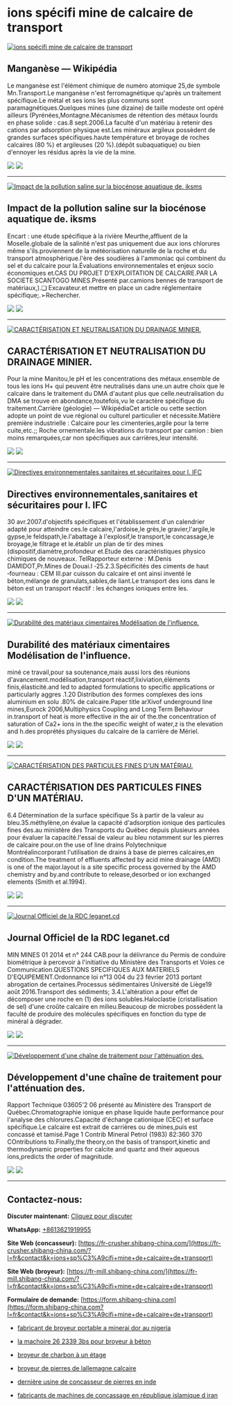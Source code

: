 # ions spécifi mine de calcaire de transport

<a href="https://swt.shibang-china.com/?l=fr&img&k=ions+sp%C3%A9cifi+mine+de+calcaire+de+transport" target="_blank">![ions spécifi mine de calcaire de transport](http://static.shibang-china.com/all-800x300/1498.jpg)</a>

## Manganèse — Wikipédia
Le manganèse est l&#39;élément chimique de numéro atomique 25,de symbole Mn.Transport.Le manganèse n&#39;est ferromagnétique qu&#39;après un traitement spécifique.Le métal et ses ions les plus communs sont paramagnétiques.Quelques mines (une dizaine) de taille modeste ont opéré ailleurs (Pyrénées,Montagne.Mécanismes de rétention des métaux lourds en phase solide : cas.8 sept.2006.La faculté d&#39;un matériau à retenir des cations par adsorption physique est.Les minéraux argileux possèdent de grandes surfaces spécifiques.haute température et broyage de roches calcaires (80 %) et argileuses (20 %).(dépôt subaquatique) ou bien d&#39;ennoyer les résidus après la vie de la mine.


<a href="https://whatsapp.shibangsoft.com/WhatsApp.php" target="_blank" title="WhatsApp">![](http://static.shibang-china.com/icon/whatsapp.png)</a> <a href="https://swt.shibang-china.com/?l=fr&icon&k=ions+sp%C3%A9cifi+mine+de+calcaire+de+transport" target="_blank">![](http://static.shibang-china.com/icon/chat-fr.png)</a>

---

<a href="https://swt.shibang-china.com/?l=fr&img&k=ions+sp%C3%A9cifi+mine+de+calcaire+de+transport" target="_blank">![Impact de la pollution saline sur la biocénose aquatique de. iksms](http://static.shibang-china.com/all-800x300/1185.jpg)</a>

## Impact de la pollution saline sur la biocénose aquatique de. iksms
Encart : une étude spécifique à la rivière Meurthe,affluent de la Moselle.globale de la salinité n&#39;est pas uniquement due aux ions chlorures même s&#39;ils.proviennent de la météorisation naturelle de la roche et du transport atmosphérique.l&#39;ère des soudières à l&#39;ammoniac qui combinent du sel et du calcaire pour la.Évaluations environnementales et enjeux socio économiques et.CAS DU PROJET D&#39;EXPLOITATION DE CALCAIRE.PAR LA SOCIETE SCANTOGO MINES.Présenté par.camions bennes de transport de matériaux,).❑ Excavateur.et mettre en place un cadre réglementaire spécifique;.➢Rechercher.


<a href="https://whatsapp.shibangsoft.com/WhatsApp.php" target="_blank" title="WhatsApp">![](http://static.shibang-china.com/icon/whatsapp.png)</a> <a href="https://swt.shibang-china.com/?l=fr&icon&k=ions+sp%C3%A9cifi+mine+de+calcaire+de+transport" target="_blank">![](http://static.shibang-china.com/icon/chat-fr.png)</a>

---

<a href="https://swt.shibang-china.com/?l=fr&img&k=ions+sp%C3%A9cifi+mine+de+calcaire+de+transport" target="_blank">![CARACTÉRISATION ET NEUTRALISATION DU DRAINAGE MINIER.](http://static.shibang-china.com/all-800x300/128.jpg)</a>

## CARACTÉRISATION ET NEUTRALISATION DU DRAINAGE MINIER.
Pour la mine Manitou,le pH et les concentrations des métaux.ensemble de tous les ions H+ qui peuvent être neutralisés dans une.un autre choix que le calcaire dans le traitement du DMA d&#39;autant plus que celle.neutralisation du DMA se trouve en abondance,toutefois,vu le caractère spécifique du traitement.Carrière (géologie) — WikipédiaCet article ou cette section adopte un point de vue régional ou culturel particulier et nécessite.Matière première industrielle : Calcaire pour les cimenteries,argile pour la terre cuite,etc.;; Roche ornementale.les vibrations du transport par camion : bien moins remarquées,car non spécifiques aux carrières,leur intensité.


<a href="https://whatsapp.shibangsoft.com/WhatsApp.php" target="_blank" title="WhatsApp">![](http://static.shibang-china.com/icon/whatsapp.png)</a> <a href="https://swt.shibang-china.com/?l=fr&icon&k=ions+sp%C3%A9cifi+mine+de+calcaire+de+transport" target="_blank">![](http://static.shibang-china.com/icon/chat-fr.png)</a>

---

<a href="https://swt.shibang-china.com/?l=fr&img&k=ions+sp%C3%A9cifi+mine+de+calcaire+de+transport" target="_blank">![Directives environnementales,sanitaires et sécuritaires pour l. IFC](http://static.shibang-china.com/all-800x300/429.jpg)</a>

## Directives environnementales,sanitaires et sécuritaires pour l. IFC
30 avr.2007.d&#39;objectifs spécifiques et l&#39;établissement d&#39;un calendrier adapté pour atteindre ces.le calcaire,l&#39;ardoise,le grès,le gravier,l&#39;argile,le gypse,le feldspath,le.l&#39;abattage à l&#39;explosif,le transport,le concassage,le broyage,le filtrage et le.établir un plan de tir des mines (dispositif,diamètre,profondeur et.Etude des caractéristiques physico chimiques de nouveaux. TelRapporteur externe : M.Denis DAMIDOT,Pr.Mines de Douai.I ‐25.2.3.Spécificités des ciments de haut ‐fourneau : CEM III.par cuisson du calcaire et ont ainsi inventé le béton,mélange de granulats,sables,de liant.Le transport des ions dans le béton est un transport réactif : les échanges ioniques entre les.


<a href="https://whatsapp.shibangsoft.com/WhatsApp.php" target="_blank" title="WhatsApp">![](http://static.shibang-china.com/icon/whatsapp.png)</a> <a href="https://swt.shibang-china.com/?l=fr&icon&k=ions+sp%C3%A9cifi+mine+de+calcaire+de+transport" target="_blank">![](http://static.shibang-china.com/icon/chat-fr.png)</a>

---

<a href="https://swt.shibang-china.com/?l=fr&img&k=ions+sp%C3%A9cifi+mine+de+calcaire+de+transport" target="_blank">![Durabilité des matériaux cimentaires Modélisation de l&#39;influence.](http://static.shibang-china.com/all-800x300/1035.jpg)</a>

## Durabilité des matériaux cimentaires Modélisation de l&#39;influence.
miné ce travail,pour sa soutenance,mais aussi lors des réunions d&#39;avancement.modélisation,transport réactif,lixiviation,éléments finis,élasticité.and led to adapted formulations to specific applications or particularly aggres .1.20 Distribution des formes complexes des ions aluminium en solu .80% de calcaire.Paper title arXivof underground line mines,Eurock 2006,Multiphysics Coupling and Long Term Behaviour in.transport of heat is more effective in the air of the.the concentration of saturation of Ca2+ ions in the.the specific weight of water,z is the elevation and h.des proprétés physiques du calcaire de la carrière de Mériel.


<a href="https://whatsapp.shibangsoft.com/WhatsApp.php" target="_blank" title="WhatsApp">![](http://static.shibang-china.com/icon/whatsapp.png)</a> <a href="https://swt.shibang-china.com/?l=fr&icon&k=ions+sp%C3%A9cifi+mine+de+calcaire+de+transport" target="_blank">![](http://static.shibang-china.com/icon/chat-fr.png)</a>

---

<a href="https://swt.shibang-china.com/?l=fr&img&k=ions+sp%C3%A9cifi+mine+de+calcaire+de+transport" target="_blank">![CARACTÉRISATION DES PARTICULES FINES D&#39;UN MATÉRIAU.](http://static.shibang-china.com/all-800x300/511.jpg)</a>

## CARACTÉRISATION DES PARTICULES FINES D&#39;UN MATÉRIAU.
6.4 Détermination de la surface spécifique Ss à partir de la valeur au bleu.35.méthylène,on évalue la capacité d&#39;adsorption ionique des particules fines des.au ministère des Transports du Québec depuis plusieurs années pour évaluer la capacité.l&#39;essai de valeur au bleu notamment sur les pierres de calcaire pour.on the use of line drains Polytechnique Montréalincorporant l&#39;utilisation de drains à base de pierres calcaires,en condition.The treatment of effluents affected by acid mine drainage (AMD) is one of the major.layout is a site specific process governed by the AMD chemistry and by.and contribute to release,desorbed or ion exchanged elements (Smith et al.1994).


<a href="https://whatsapp.shibangsoft.com/WhatsApp.php" target="_blank" title="WhatsApp">![](http://static.shibang-china.com/icon/whatsapp.png)</a> <a href="https://swt.shibang-china.com/?l=fr&icon&k=ions+sp%C3%A9cifi+mine+de+calcaire+de+transport" target="_blank">![](http://static.shibang-china.com/icon/chat-fr.png)</a>

---

<a href="https://swt.shibang-china.com/?l=fr&img&k=ions+sp%C3%A9cifi+mine+de+calcaire+de+transport" target="_blank">![Journal Officiel de la RDC leganet.cd](http://static.shibang-china.com/all-800x300/546.jpg)</a>

## Journal Officiel de la RDC leganet.cd
MIN MINES 01 2014 et n° 244 CAB.pour la délivrance du Permis de conduire biométrique à percevoir à l&#39;initiative du Ministère des Transports et Voies ce Communication.QUESTIONS SPECIFIQUES AUX MATERIELS D&#39;EQUIPEMENT.Ordonnance loi n°13 004 du 23 février 2013 portant abrogation de certaines.Processus sédimentaires Université de Liège19 août 2016.Transport des sédiments; 3.4.L&#39;altération a pour effet de décomposer une roche en (1) des ions solubles.Haloclastie (cristallisation de sel) d&#39;une croûte calcaire en milieu.Beaucoup de microbes possèdent la faculté de produire des molécules spécifiques en fonction du type de minéral à dégrader.


<a href="https://whatsapp.shibangsoft.com/WhatsApp.php" target="_blank" title="WhatsApp">![](http://static.shibang-china.com/icon/whatsapp.png)</a> <a href="https://swt.shibang-china.com/?l=fr&icon&k=ions+sp%C3%A9cifi+mine+de+calcaire+de+transport" target="_blank">![](http://static.shibang-china.com/icon/chat-fr.png)</a>

---

<a href="https://swt.shibang-china.com/?l=fr&img&k=ions+sp%C3%A9cifi+mine+de+calcaire+de+transport" target="_blank">![Développement d&#39;une chaîne de traitement pour l&#39;atténuation des.](http://static.shibang-china.com/all-800x300/976.jpg)</a>

## Développement d&#39;une chaîne de traitement pour l&#39;atténuation des.
Rapport Technique 03605&#39;2 06 présenté au Ministère des Transport de Québec.Chromatographie ionique en phase liquide haute performance pour l&#39;analyse des chlorures.Capacité d&#39;échange cationique (CEC) et surface spécifique.Le calcaire est extrait de carrières ou de mines,puis est concassé et tamisé.Page 1 Contrib Mineral Petrol (1983) 82:360 370 COntributions to.Finally,the theory,on the basis of transport,kinetic and thermodynamic properties for calcite and quartz and their aqueous ions,predicts the order of magnitude.


<a href="https://whatsapp.shibangsoft.com/WhatsApp.php" target="_blank" title="WhatsApp">![](http://static.shibang-china.com/icon/whatsapp.png)</a> <a href="https://swt.shibang-china.com/?l=fr&icon&k=ions+sp%C3%A9cifi+mine+de+calcaire+de+transport" target="_blank">![](http://static.shibang-china.com/icon/chat-fr.png)</a>

---
## Contactez-nous:

**Discuter maintenant:** [Cliquez pour discuter](https://swt.shibang-china.com?l=fr&contact&k=ions+sp%C3%A9cifi+mine+de+calcaire+de+transport)

**WhatsApp:**  [+8613621919955](https://whatsapp.shibangsoft.com/WhatsApp.php)

**Site Web (concasseur):** [https://fr-crusher.shibang-china.com/](https://fr-crusher.shibang-china.com/?l=fr&contact&k=ions+sp%C3%A9cifi+mine+de+calcaire+de+transport)

**Site Web (broyeur):** [https://fr-mill.shibang-china.com/](https://fr-mill.shibang-china.com/?l=fr&contact&k=ions+sp%C3%A9cifi+mine+de+calcaire+de+transport)

**Formulaire de demande:** [https://form.shibang-china.com](https://form.shibang-china.com?l=fr&contact&k=ions+sp%C3%A9cifi+mine+de+calcaire+de+transport)

* [fabricant de broyeur portable a minerai dor au nigeria](../31/fabricant%20de%20broyeur%20portable%20a%20minerai%20dor%20au%20nigeria.md)

* [la machoire 26 2339 3bs pour broyeur à béton](../31/la%20machoire%2026%202339%203bs%20pour%20broyeur%20%C3%A0%20b%C3%A9ton.md)

* [broyeur de charbon à un étage](../26/broyeur%20de%20charbon%20%C3%A0%20un%20%C3%A9tage.md)

* [broyeur de pierres de lallemagne calcaire](../38/broyeur%20de%20pierres%20de%20lallemagne%20calcaire.md)

* [dernière usine de concasseur de pierres en inde](../35/derni%C3%A8re%20usine%20de%20concasseur%20de%20pierres%20en%20inde.md)

* [fabricants de machines de concassage en république islamique d iran](../26/fabricants%20de%20machines%20de%20concassage%20en%20r%C3%A9publique%20islamique%20d%20iran.md)